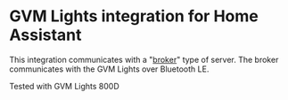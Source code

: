 # GVM Lights integration for Home Assistant
This integration communicates with a "[broker](https://github.com/Rahel-A/gvm_lights)" type of server.
The broker communicates with the GVM Lights over Bluetooth LE.

Tested with GVM Lights 800D
